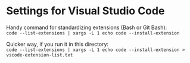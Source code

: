# Settings for Visual Studio Code

Handy command for standardizing extensions (Bash or Git Bash):  
`code --list-extensions | xargs -L 1 echo code --install-extension`

Quicker way, if you run it in this directory:  
`code --list-extensions | xargs -L 1 echo code --install-extension > vscode-extension-list.txt`
